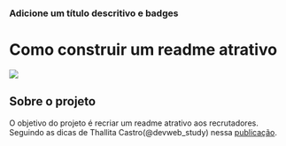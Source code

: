 ### Adicione um título descritivo e badges
# Como construir um readme atrativo
![](https://img.shields.io/github/license/deyvedantonio/readme_atrativo)

## Sobre o projeto
O objetivo do projeto é recriar um readme atrativo aos recrutadores. Seguindo as dicas de Thallita Castro(@devweb_study) nessa [publicação](https://www.linkedin.com/posts/thallyta-castro_como-escrever-o-readme-ugcPost-6904060017490612224-8P7k).
